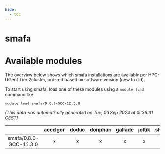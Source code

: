 ```yaml
---
hide:
  - toc
---
```


smafa
=====

# Available modules


The overview below shows which smafa installations are available per HPC-UGent Tier-2cluster, ordered based on software version (new to old).

To start using smafa, load one of these modules using a `module load` command like:

```shell
module load smafa/0.8.0-GCC-12.3.0
```

*(This data was automatically generated on Tue, 03 Sep 2024 at 15:36:31 CEST)*  

| |accelgor|doduo|donphan|gallade|joltik|shinx|skitty|
| :---: | :---: | :---: | :---: | :---: | :---: | :---: | :---: |
|smafa/0.8.0-GCC-12.3.0|x|x|x|x|x|x|x|
